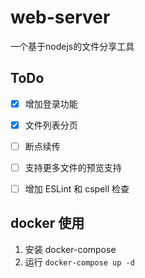 # web-server

一个基于nodejs的文件分享工具

## ToDo

- [x] 增加登录功能

- [x] 文件列表分页

- [ ] 断点续传

- [ ] 支持更多文件的预览支持

- [ ] 增加 ESLint 和 cspell 检查

## docker 使用

1. 安装 docker-compose
2. 运行 `docker-compose up -d`
